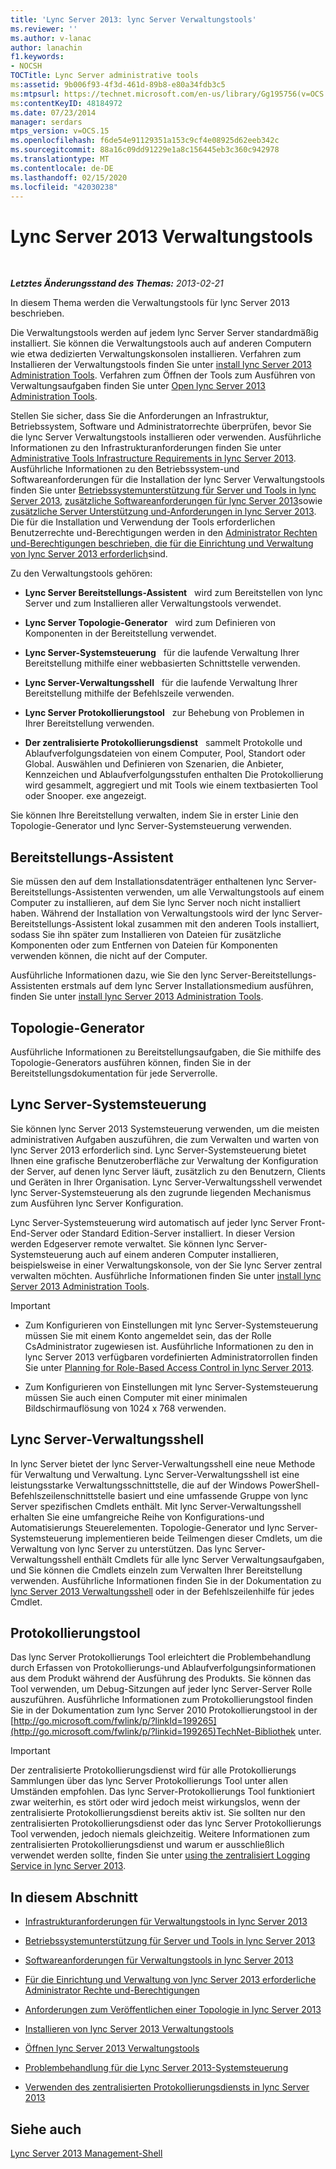 ```yaml
---
title: 'Lync Server 2013: lync Server Verwaltungstools'
ms.reviewer: ''
ms.author: v-lanac
author: lanachin
f1.keywords:
- NOCSH
TOCTitle: Lync Server administrative tools
ms:assetid: 9b006f93-4f3d-461d-89b8-e80a34fdb3c5
ms:mtpsurl: https://technet.microsoft.com/en-us/library/Gg195756(v=OCS.15)
ms:contentKeyID: 48184972
ms.date: 07/23/2014
manager: serdars
mtps_version: v=OCS.15
ms.openlocfilehash: f6de54e91129351a153c9cf4e08925d62eeb342c
ms.sourcegitcommit: 88a16c09dd91229e1a8c156445eb3c360c942978
ms.translationtype: MT
ms.contentlocale: de-DE
ms.lasthandoff: 02/15/2020
ms.locfileid: "42030238"
---
```

<div data-xmlns="http://www.w3.org/1999/xhtml">

<div class="topic" data-xmlns="http://www.w3.org/1999/xhtml" data-msxsl="urn:schemas-microsoft-com:xslt" data-cs="http://msdn.microsoft.com/">

<div data-asp="http://msdn2.microsoft.com/asp">

# <a name="lync-server-2013-administrative-tools"></a>Lync Server 2013 Verwaltungstools

</div>

<div id="mainSection">

<div id="mainBody">

<span> </span>

_**Letztes Änderungsstand des Themas:** 2013-02-21_

In diesem Thema werden die Verwaltungstools für lync Server 2013 beschrieben.

Die Verwaltungstools werden auf jedem lync Server Server standardmäßig installiert. Sie können die Verwaltungstools auch auf anderen Computern wie etwa dedizierten Verwaltungskonsolen installieren. Verfahren zum Installieren der Verwaltungstools finden Sie unter [install lync Server 2013 Administration Tools](lync-server-2013-install-lync-server-administrative-tools.md). Verfahren zum Öffnen der Tools zum Ausführen von Verwaltungsaufgaben finden Sie unter [Open lync Server 2013 Administration Tools](lync-server-2013-open-lync-server-administrative-tools.md).

Stellen Sie sicher, dass Sie die Anforderungen an Infrastruktur, Betriebssystem, Software und Administratorrechte überprüfen, bevor Sie die lync Server Verwaltungstools installieren oder verwenden. Ausführliche Informationen zu den Infrastrukturanforderungen finden Sie unter [Administrative Tools Infrastructure Requirements in lync Server 2013](lync-server-2013-administrative-tools-infrastructure-requirements.md). Ausführliche Informationen zu den Betriebssystem-und Softwareanforderungen für die Installation der lync Server Verwaltungstools finden Sie unter [Betriebssystemunterstützung für Server und Tools in lync Server 2013](lync-server-2013-server-and-tools-operating-system-support.md), [zusätzliche Softwareanforderungen für lync Server 2013](lync-server-2013-additional-software-requirements.md)sowie [zusätzliche Server Unterstützung und-Anforderungen in lync Server 2013](lync-server-2013-additional-server-support-and-requirements.md). Die für die Installation und Verwendung der Tools erforderlichen Benutzerrechte und-Berechtigungen werden in den [Administrator Rechten und-Berechtigungen beschrieben, die für die Einrichtung und Verwaltung von lync Server 2013 erforderlich](lync-server-2013-administrator-rights-and-permissions-required-for-setup-and-administration.md)sind.

Zu den Verwaltungstools gehören:

  - **Lync Server Bereitstellungs-Assistent**   wird zum Bereitstellen von lync Server und zum Installieren aller Verwaltungstools verwendet.

  - **Lync Server Topologie-Generator**   wird zum Definieren von Komponenten in der Bereitstellung verwendet.

  - **Lync Server-Systemsteuerung**   für die laufende Verwaltung Ihrer Bereitstellung mithilfe einer webbasierten Schnittstelle verwenden.

  - **Lync Server-Verwaltungsshell**   für die laufende Verwaltung Ihrer Bereitstellung mithilfe der Befehlszeile verwenden.

  - **Lync Server Protokollierungstool**   zur Behebung von Problemen in Ihrer Bereitstellung verwenden.

  - **Der zentralisierte Protokollierungsdienst**   sammelt Protokolle und Ablaufverfolgungsdateien von einem Computer, Pool, Standort oder Global. Auswählen und Definieren von Szenarien, die Anbieter, Kennzeichen und Ablaufverfolgungsstufen enthalten Die Protokollierung wird gesammelt, aggregiert und mit Tools wie einem textbasierten Tool oder Snooper. exe angezeigt.

Sie können Ihre Bereitstellung verwalten, indem Sie in erster Linie den Topologie-Generator und lync Server-Systemsteuerung verwenden.

<div>

## <a name="deployment-wizard"></a>Bereitstellungs-Assistent

Sie müssen den auf dem Installationsdatenträger enthaltenen lync Server-Bereitstellungs-Assistenten verwenden, um alle Verwaltungstools auf einem Computer zu installieren, auf dem Sie lync Server noch nicht installiert haben. Während der Installation von Verwaltungstools wird der lync Server-Bereitstellungs-Assistent lokal zusammen mit den anderen Tools installiert, sodass Sie ihn später zum Installieren von Dateien für zusätzliche Komponenten oder zum Entfernen von Dateien für Komponenten verwenden können, die nicht auf der Computer.

Ausführliche Informationen dazu, wie Sie den lync Server-Bereitstellungs-Assistenten erstmals auf dem lync Server Installationsmedium ausführen, finden Sie unter [install lync Server 2013 Administration Tools](lync-server-2013-install-lync-server-administrative-tools.md).

</div>

<div>

## <a name="topology-builder"></a>Topologie-Generator

Ausführliche Informationen zu Bereitstellungsaufgaben, die Sie mithilfe des Topologie-Generators ausführen können, finden Sie in der Bereitstellungsdokumentation für jede Serverrolle.

</div>

<div>

## <a name="lync-server-control-panel"></a>Lync Server-Systemsteuerung

Sie können lync Server 2013 Systemsteuerung verwenden, um die meisten administrativen Aufgaben auszuführen, die zum Verwalten und warten von lync Server 2013 erforderlich sind. Lync Server-Systemsteuerung bietet Ihnen eine grafische Benutzeroberfläche zur Verwaltung der Konfiguration der Server, auf denen lync Server läuft, zusätzlich zu den Benutzern, Clients und Geräten in Ihrer Organisation. Lync Server-Verwaltungsshell verwendet lync Server-Systemsteuerung als den zugrunde liegenden Mechanismus zum Ausführen lync Server Konfiguration.

Lync Server-Systemsteuerung wird automatisch auf jeder lync Server Front-End-Server oder Standard Edition-Server installiert. In dieser Version werden Edgeserver remote verwaltet. Sie können lync Server-Systemsteuerung auch auf einem anderen Computer installieren, beispielsweise in einer Verwaltungskonsole, von der Sie lync Server zentral verwalten möchten. Ausführliche Informationen finden Sie unter [install lync Server 2013 Administration Tools](lync-server-2013-install-lync-server-administrative-tools.md).

<div>


> [!IMPORTANT]  
> <UL>
> <LI>
> <P>Zum Konfigurieren von Einstellungen mit lync Server-Systemsteuerung müssen Sie mit einem Konto angemeldet sein, das der Rolle CsAdministrator zugewiesen ist. Ausführliche Informationen zu den in lync Server 2013 verfügbaren vordefinierten Administratorrollen finden Sie unter <A href="lync-server-2013-planning-for-role-based-access-control.md">Planning for Role-Based Access Control in lync Server 2013</A>.</P>
> <LI>
> <P>Zum Konfigurieren von Einstellungen mit lync Server-Systemsteuerung müssen Sie auch einen Computer mit einer minimalen Bildschirmauflösung von 1024 x 768 verwenden.</P></LI></UL>



</div>

</div>

<div>

## <a name="lync-server-management-shell"></a>Lync Server-Verwaltungsshell

In lync Server bietet der lync Server-Verwaltungsshell eine neue Methode für Verwaltung und Verwaltung. Lync Server-Verwaltungsshell ist eine leistungsstarke Verwaltungsschnittstelle, die auf der Windows PowerShell-Befehlszeilenschnittstelle basiert und eine umfassende Gruppe von lync Server spezifischen Cmdlets enthält. Mit lync Server-Verwaltungsshell erhalten Sie eine umfangreiche Reihe von Konfigurations-und Automatisierungs Steuerelementen. Topologie-Generator und lync Server-Systemsteuerung implementieren beide Teilmengen dieser Cmdlets, um die Verwaltung von lync Server zu unterstützen. Das lync Server-Verwaltungsshell enthält Cmdlets für alle lync Server Verwaltungsaufgaben, und Sie können die Cmdlets einzeln zum Verwalten Ihrer Bereitstellung verwenden. Ausführliche Informationen finden Sie in der Dokumentation zu [lync Server 2013 Verwaltungsshell](lync-server-2013-lync-server-management-shell.md) oder in der Befehlszeilenhilfe für jedes Cmdlet.

</div>

<div>

## <a name="logging-tool"></a>Protokollierungstool

Das lync Server Protokollierungs Tool erleichtert die Problembehandlung durch Erfassen von Protokollierungs-und Ablaufverfolgungsinformationen aus dem Produkt während der Ausführung des Produkts. Sie können das Tool verwenden, um Debug-Sitzungen auf jeder lync Server-Server Rolle auszuführen. Ausführliche Informationen zum Protokollierungstool finden Sie in der Dokumentation zum lync Server 2010 Protokollierungstool in der [http://go.microsoft.com/fwlink/p/?linkId=199265](http://go.microsoft.com/fwlink/p/?linkid=199265)TechNet-Bibliothek unter.

<div>


> [!IMPORTANT]  
> Der zentralisierte Protokollierungsdienst wird für alle Protokollierungs Sammlungen über das lync Server Protokollierungs Tool unter allen Umständen empfohlen. Das lync Server-Protokollierungs Tool funktioniert zwar weiterhin, es stört oder wird jedoch meist wirkungslos, wenn der zentralisierte Protokollierungsdienst bereits aktiv ist. Sie sollten nur den zentralisierten Protokollierungsdienst oder das lync Server Protokollierungs Tool verwenden, jedoch niemals gleichzeitig. Weitere Informationen zum zentralisierten Protokollierungsdienst und warum er ausschließlich verwendet werden sollte, finden Sie unter <A href="lync-server-2013-using-the-centralized-logging-service.md">using the zentralisiert Logging Service in lync Server 2013</A>.



</div>

</div>

<div>

## <a name="in-this-section"></a>In diesem Abschnitt

  - [Infrastrukturanforderungen für Verwaltungstools in lync Server 2013](lync-server-2013-administrative-tools-infrastructure-requirements.md)

  - [Betriebssystemunterstützung für Server und Tools in lync Server 2013](lync-server-2013-server-and-tools-operating-system-support.md)

  - [Softwareanforderungen für Verwaltungstools in lync Server 2013](lync-server-2013-administrative-tools-software-requirements.md)

  - [Für die Einrichtung und Verwaltung von lync Server 2013 erforderliche Administrator Rechte und-Berechtigungen](lync-server-2013-administrator-rights-and-permissions-required-for-setup-and-administration.md)

  - [Anforderungen zum Veröffentlichen einer Topologie in lync Server 2013](lync-server-2013-requirements-to-publish-a-topology.md)

  - [Installieren von lync Server 2013 Verwaltungstools](lync-server-2013-install-lync-server-administrative-tools.md)

  - [Öffnen lync Server 2013 Verwaltungstools](lync-server-2013-open-lync-server-administrative-tools.md)

  - [Problembehandlung für die Lync Server 2013-Systemsteuerung](lync-server-2013-troubleshooting-lync-server-2013-control-panel.md)

  - [Verwenden des zentralisierten Protokollierungsdiensts in lync Server 2013](lync-server-2013-using-the-centralized-logging-service.md)

</div>

<div>

## <a name="see-also"></a>Siehe auch


[Lync Server 2013 Management-Shell](lync-server-2013-lync-server-management-shell.md)  
  

</div>

</div>

<span> </span>

</div>

</div>

</div>

